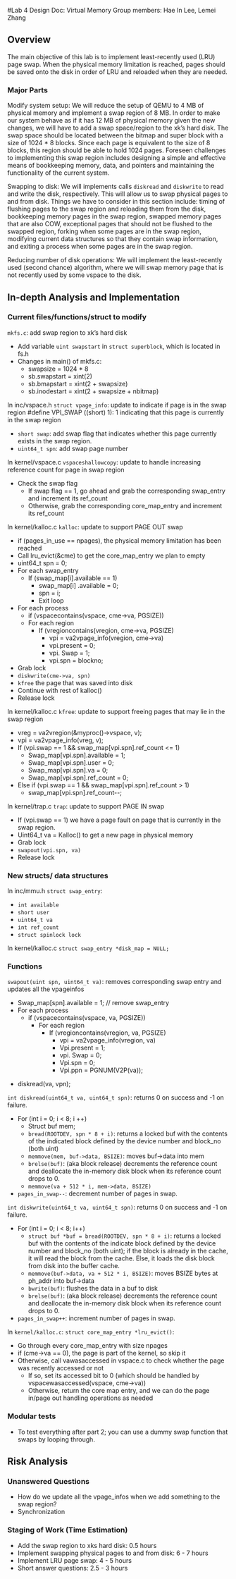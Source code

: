 #Lab 4 Design Doc: Virtual Memory
Group members: Hae In Lee, Lemei Zhang

## Overview
The main objective of this lab is to implement least-recently used (LRU) page swap. When the physical memory limitation is reached, pages should be saved onto the disk in order of LRU and reloaded when they are needed. 

### Major Parts

Modify system setup: We will reduce the setup of QEMU to 4 MB of physical memory and implement a swap region of 8 MB. In order to make our system behave as if it has 12 MB of physical memory given the new changes, we will have to add a swap space/region to the xk’s hard disk. The swap space should be located between the bitmap and super block with a size of 1024 * 8 blocks. Since each page is equivalent to the size of 8 blocks, this region should be able to hold 1024 pages. Foreseen challenges to implementing this swap region includes designing a simple and effective means of bookkeeping memory, data, and pointers and maintaining the functionality of the current system.

Swapping to disk: We will implements calls `diskread` and `diskwrite` to read and write the disk, respectively. This will allow us to swap physical pages to and from disk. Things we have to consider in this section include: timing of flushing pages to the swap region and reloading them from the disk, bookkeeping memory pages in the swap region, swapped memory pages that are also COW, exceptional pages that should not be flushed to the swapped region, forking when some pages are in the swap region, modifying current data structures so that they contain swap information, and exiting a process when some pages are in the swap region. 

Reducing number of disk operations: We will implement the least-recently used (second chance) algorithm, where we will swap memory page that is not recently used by some vspace to the disk.


## In-depth Analysis and Implementation

### Current files/functions/struct to modify
`mkfs.c`: add swap region to xk’s hard disk
- Add variable `uint swapstart` in `struct superblock`, which is located in fs.h
- Changes in main() of mkfs.c: 
	* swapsize = 1024 * 8 
	* sb.swapstart = xint(2)
	* sb.bmapstart = xint(2 + swapsize)
	* sb.inodestart = xint(2 + swapsize + nbitmap)

In inc/vspace.h `struct vpage_info`: update to indicate if page is in the swap region
#define VPI_SWAP ((short) 1): 1 indicating that this page is currently in the swap region
- `short swap`: add swap flag that indicates whether this page currently exists in the swap region. 
- `uint64_t spn`: add swap page number

In kernel/vspace.c `vspaceshallowcopy`: update to handle increasing reference count for page in swap region
- Check the swap flag
	* If swap flag == 1, go ahead and grab the corresponding swap_entry and increment its ref_count
	* Otherwise, grab the corresponding core_map_entry and increment its ref_count

In kernel/kalloc.c `kalloc`: update to support PAGE OUT swap
- if (pages_in_use == npages), the physical memory limitation has been reached
- Call lru_evict(&cme) to get the core_map_entry we plan to empty 
- uint64_t spn = 0;
- For each swap_entry 
	* If (swap_map[i].available == 1) 
		* swap_map[i] .available = 0;
		* spn = i;
		* Exit loop
- For each process 
	* if (vspacecontains(vspace, cme->va, PGSIZE))
	* For each region 
		* If (vregioncontains(vregion, cme->va, PGSIZE)
			* vpi = va2vpage_info(vregion, cme->va) 
			* vpi.present = 0;
			* vpi. Swap = 1;
			* vpi.spn = blockno;
- Grab lock
- `diskwrite(cme->va, spn)`
- `kfree` the page that was saved into disk 
- Continue with rest of kalloc()
- Release lock

In kernel/kalloc.c `kfree`: update to support freeing pages that may lie in the swap region
- vreg = va2vregion(&myproc()->vspace, v);
- vpi = va2vpage_info(vreg, v);
- If (vpi.swap == 1 && swap_map[vpi.spn].ref_count <= 1) 
	* Swap_map[vpi.spn].available = 1;
	* Swap_map[vpi.spn].user = 0;
	* Swap_map[vpi.spn].va = 0;
	* Swap_map[vpi.spn].ref_count = 0;
- Else if (vpi.swap == 1 && swap_map[vpi.spn].ref_count > 1)
	* swap_map[vpi.spn].ref_count--;  

In kernel/trap.c `trap`: update to support PAGE IN swap 
- If (vpi.swap == 1) we have a page fault on page that is currently in the swap region. 
- Uint64_t va = Kalloc() to get a new page in physical memory 
- Grab lock
- `swapout(vpi.spn, va)`
- Release lock

### New structs/ data structures
In inc/mmu.h `struct swap_entry`:
- `int available`
- `short user`
- `uint64_t va`
- `int ref_count`
- `struct spinlock lock`

In kernel/kalloc.c `struct swap_entry *disk_map = NULL;`

### Functions
`swapout(uint spn, uint64_t va)`: removes corresponding swap entry and updates all the vpageinfos 
* Swap_map[spn].available = 1; // remove swap_entry 
* For each process 
	* if (vspacecontains(vspace, va, PGSIZE))
		* For each region 
			* If (vregioncontains(vregion, va, PGSIZE)
				* vpi = va2vpage_info(vregion, va) 
				* Vpi.present = 1;
				* vpi. Swap = 0;
				* Vpi.spn = 0;
				* Vpi.ppn = PGNUM(V2P(va));
- diskread(va, vpn);

`int diskread(uint64_t va, uint64_t spn)`: returns 0 on success and -1 on failure.
- For (int i = 0; i < 8; i ++)
	* Struct buf mem;
	* `bread(ROOTDEV, spn * 8 + i)`: returns a locked buf with the contents of the indicated block defined by the device number and block_no (both uint)
	* `memmove(mem, buf->data, BSIZE)`: moves buf->data into mem
	* `brelse(buf)`: (aka block release) decrements the reference count and deallocate the in-memory disk block when its reference count drops to 0.
	* `memmove(va + 512 * i, mem->data, BSIZE)`
- `pages_in_swap--`: decrement number of pages in swap.

`int diskwrite(uint64_t va, uint64_t spn)`: returns 0 on success and -1 on failure.
- For (int i = 0; i < 8; i++)
	* `struct buf *buf = bread(ROOTDEV, spn * 8 + i)`: returns a locked buf with the contents of the indicate block defined by the device number and block_no (both uint); if the block is already in the cache, it will read the block from the cache. Else, it loads the disk block from disk into the buffer cache.
	* `memmove(buf->data, va + 512 * i, BSIZE)`: moves BSIZE bytes at ph_addr into buf->data
	* `bwrite(buf)`: flushes the data in a buf to disk
	* `brelse(buf)`: (aka block release) decrements the reference count and deallocate the in-memory disk block when its reference count drops to 0.
- `pages_in_swap++`: increment number of pages in swap.

In `kernel/kalloc.c`: `struct core_map_entry *lru_evict()`:
- Go through every core_map_entry with size npages
- if (cme->va == 0), the page is part of the kernel, so skip it
- Otherwise, call vawasaccessed in vspace.c to check whether the page was recently accessed or not
	* If so, set its accessed bit to 0 (which should be handled by vspacewasaccessed(vspace, cme->va))
	* Otherwise, return the core map entry, and we can do the page in/page out handling operations as needed 

### Modular tests
- To test everything after part 2; you can use a dummy swap function that swaps by looping through.

## Risk Analysis

### Unanswered Questions
- How do we update all the vpage_infos when we add something to the swap region?
- Synchronization

### Staging of Work (Time Estimation)
- Add the swap region to xks hard disk: 0.5 hours 
- Implement swapping physical pages to and from disk: 6 - 7 hours 
- Implement LRU page swap: 4 - 5 hours
- Short answer questions: 2.5 - 3 hours


